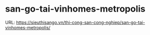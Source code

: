 # san-go-tai-vinhomes-metropolis

URL: https://sieuthisango.vn/thi-cong-san-cong-nghiep/san-go-tai-vinhomes-metropolis/